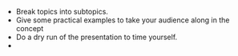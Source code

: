 * Break topics into subtopics.
* Give some practical examples to take your audience along in the concept
* Do a dry run of the presentation to time yourself.
* 